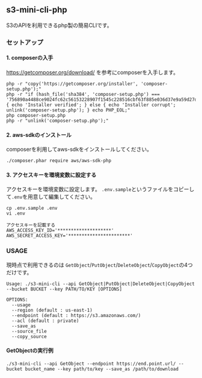 ## s3-mini-cli-php

S3のAPIを利用できるphp製の簡易CLIです。

### セットアップ

#### 1. composerの入手

https://getcomposer.org/download/ を参考にcomposerを入手します。
```
php -r "copy('https://getcomposer.org/installer', 'composer-setup.php');"
php -r "if (hash_file('sha384', 'composer-setup.php') === '756890a4488ce9024fc62c56153228907f1545c228516cbf63f885e036d37e9a59d27d63f46af1d4d07ee0f76181c7d3') { echo 'Installer verified'; } else { echo 'Installer corrupt'; unlink('composer-setup.php'); } echo PHP_EOL;"
php composer-setup.php
php -r "unlink('composer-setup.php');"
```

#### 2. aws-sdkのインストール

composerを利用してaws-sdkをインストールしてください。
```
./composer.phar require aws/aws-sdk-php
```

#### 3. アクセスキーを環境変数に設定する

アクセスキーを環境変数に設定します。
`.env.sample`というファイルをコピーして`.env`を用意して編集してください。
```
cp .env.sample .env
vi .env

アクセスキーを記載する
AWS_ACCESS_KEY_ID='********************'
AWS_SECRET_ACCESS_KEY='***********************'
```

### USAGE

現時点で利用できるのは `GetObject`/`PutObject`/`DeleteObject`/`CopyObject`の4つだけです。

```
Usage: ./s3-mini-cli --api GetObject|PutObject|DeleteObject|CopyObject --bucket BUCKET --key PATH/TO/KEY [OPTIONS]

OPTIONS:
  --usage
  --region (default : us-east-1)
  --endpoint (default : https://s3.amazonaws.com/)
  --acl (default : private)
  --save_as
  --source_file
  --copy_source
```

#### GetObjectの実行例

```
./s3-mini-cli --api GetObject --endpoint https://end.point.url/ --bucket bucket_name --key path/to/key --save_as /path/to/download
```
